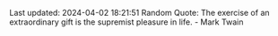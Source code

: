 Last updated: 2024-04-02 18:21:51
Random Quote: The exercise of an extraordinary gift is the supremist pleasure in life. - Mark Twain